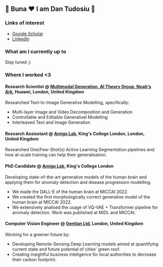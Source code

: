 ## :hugs: Buna :heart: I am Dan Tudosiu :hugs: 

### Links of interest
* [Google Scholar](https://scholar.google.com/citations?hl=en&user=sv39zkwAAAAJ&view_op=list_works&sortby=pubdate)
* [LinkedIn](https://www.linkedin.com/in/petru-daniel-tudosiu/)

### What am I currently up to
Stay tuned ;) 

  
### Where I worked <3 

#### Research Scientist @ [Multimodal Generation, AI Theory Group, Noah's Ark](http://dev3.noahlab.com.hk/index.html), Huawei, London, United Kingdom 
Researched Text-to-Image Generative Modelling, specifically:
* Multi-layer Image and Video Decomposition and Generation
* Controllable and Editable Generativel Modelling
* Interleaved Text and Image Generation 

#### Research Assisstant @ [Amigo Lab](https://amigos.ai/), King's College London, London, United Kingdom
Researched One/Few-Shot(s) Active Learning Segmentation pipelines and how at-scale training can help their generalisation. 

#### PhD Candidate @ [Amigo Lab](https://amigos.ai/), King's College London 
Developing state-of-the-art generative models of the human brain and applying them for anomaly detection and disease progression modelling.
* We made the DALL-E of the human brain at MICCAI 2022.
* We created the first morphologically correct generative model of the human brain at MICCAI 2022.
* We extensively analised the usage of VQ-VAE + Transformer pipeline for anomaly detection. Work was published at MIDL and MICCAI.

#### Computer Vision Engineer @ [Gentian Ltd](https://www.gentian.io/), London, United Kingdom
Working for a greener future by:
* Developing Remote-Sensing Deep Learning models aimed at quantifying current state and future potential of cities' green roof.
* Creating insightful business inteligence for local authorities to decrease their carbon footprint.
